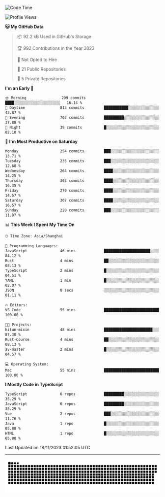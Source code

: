 <!--
<picture>
  <source
    srcset="https://github-readme-stats.vercel.app/api?username=kevinxft&show_icons=true&theme=dark"
    media="(prefers-color-scheme: dark)"
  />
  <source
    srcset="https://github-readme-stats.vercel.app/api?username=kevinxft&show_icons=true"
    media="(prefers-color-scheme: light), (prefers-color-scheme: no-preference)"
  />
  <img src="https://github-readme-stats.vercel.app/api?username=kevinxft&show_icons=true" />
</picture>
-->

<!--START_SECTION:waka-->
![Code Time](http://img.shields.io/badge/Code%20Time-1%2C307%20hrs%2011%20mins-blue)

![Profile Views](http://img.shields.io/badge/Profile%20Views-0-blue)

**🐱 My GitHub Data** 

> 📦 92.2 kB Used in GitHub's Storage 
 > 
> 🏆 992 Contributions in the Year 2023
 > 
> 🚫 Not Opted to Hire
 > 
> 📜 21 Public Repositories 
 > 
> 🔑 5 Private Repositories 
 > 
**I'm an Early 🐤** 

```text
🌞 Morning                299 commits         ████░░░░░░░░░░░░░░░░░░░░░   16.14 % 
🌆 Daytime                813 commits         ███████████░░░░░░░░░░░░░░   43.87 % 
🌃 Evening                702 commits         █████████░░░░░░░░░░░░░░░░   37.88 % 
🌙 Night                  39 commits          █░░░░░░░░░░░░░░░░░░░░░░░░   02.10 % 
```
📅 **I'm Most Productive on Saturday** 

```text
Monday                   254 commits         ███░░░░░░░░░░░░░░░░░░░░░░   13.71 % 
Tuesday                  235 commits         ███░░░░░░░░░░░░░░░░░░░░░░   12.68 % 
Wednesday                264 commits         ████░░░░░░░░░░░░░░░░░░░░░   14.25 % 
Thursday                 303 commits         ████░░░░░░░░░░░░░░░░░░░░░   16.35 % 
Friday                   270 commits         ████░░░░░░░░░░░░░░░░░░░░░   14.57 % 
Saturday                 307 commits         ████░░░░░░░░░░░░░░░░░░░░░   16.57 % 
Sunday                   220 commits         ███░░░░░░░░░░░░░░░░░░░░░░   11.87 % 
```


📊 **This Week I Spent My Time On** 

```text
🕑︎ Time Zone: Asia/Shanghai

💬 Programming Languages: 
JavaScript               46 mins             █████████████████████░░░░   84.12 % 
Rust                     4 mins              ██░░░░░░░░░░░░░░░░░░░░░░░   08.13 % 
TypeScript               2 mins              █░░░░░░░░░░░░░░░░░░░░░░░░   04.51 % 
YAML                     1 min               █░░░░░░░░░░░░░░░░░░░░░░░░   02.07 % 
JSON                     0 secs              ░░░░░░░░░░░░░░░░░░░░░░░░░   01.11 % 

🔥 Editors: 
VS Code                  55 mins             █████████████████████████   100.00 % 

🐱‍💻 Projects: 
hitun-mixin              48 mins             ██████████████████████░░░   87.30 % 
Rust-Course              4 mins              ██░░░░░░░░░░░░░░░░░░░░░░░   08.13 % 
av-master                2 mins              █░░░░░░░░░░░░░░░░░░░░░░░░   04.57 % 

💻 Operating System: 
Mac                      55 mins             █████████████████████████   100.00 % 
```

**I Mostly Code in TypeScript** 

```text
TypeScript               6 repos             █████████░░░░░░░░░░░░░░░░   35.29 % 
JavaScript               6 repos             █████████░░░░░░░░░░░░░░░░   35.29 % 
Vue                      2 repos             ███░░░░░░░░░░░░░░░░░░░░░░   11.76 % 
Java                     1 repo              █░░░░░░░░░░░░░░░░░░░░░░░░   05.88 % 
HTML                     1 repo              █░░░░░░░░░░░░░░░░░░░░░░░░   05.88 % 
```




 Last Updated on 18/11/2023 01:52:05 UTC
<!--END_SECTION:waka-->

---

<picture>
  <source media="(prefers-color-scheme: dark)" srcset="https://raw.githubusercontent.com/kevinxft/kevinxft/output/github-contribution-grid-snake-dark.svg">
  <source media="(prefers-color-scheme: light)" srcset="https://raw.githubusercontent.com/kevinxft/kevinxft/output/github-contribution-grid-snake.svg">
  <img alt="github contribution grid snake animation" src="https://raw.githubusercontent.com/kevinxft/kevinxft/output/github-contribution-grid-snake.svg">
</picture>